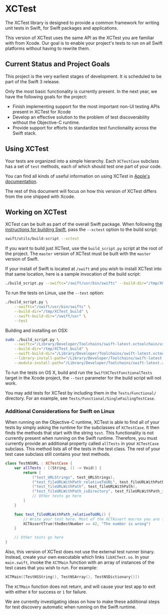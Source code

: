 # XCTest

The XCTest library is designed to provide a common framework for writing unit tests in Swift, for Swift packages and applications.

This version of XCTest uses the same API as the XCTest you are familiar with from Xcode. Our goal is to enable your project's tests to run on all Swift platforms without having to rewrite them.

## Current Status and Project Goals

This project is the very earliest stages of development. It is scheduled to be part of the Swift 3 release.

Only the most basic functionality is currently present. In the next year, we have the following goals for the project:

* Finish implementing support for the most important non-UI testing APIs present in XCTest for Xcode
* Develop an effective solution to the problem of test discoverability without the Objective-C runtime.
* Provide support for efforts to standardize test functionality across the Swift stack.

## Using XCTest

Your tests are organized into a simple hierarchy. Each `XCTestCase` subclass has a set of `test` methods, each of which should test one part of your code.

You can find all kinds of useful information on using XCTest in [Apple's documentation](https://developer.apple.com/library/mac/documentation/DeveloperTools/Conceptual/testing_with_xcode/chapters/03-testing_basics.html).

The rest of this document will focus on how this version of XCTest differs from the one shipped with Xcode.

## Working on XCTest

XCTest can be built as part of the overall Swift package. When following [the instructions for building Swift](http://www.github.com/apple/swift), pass the `--xctest` option to the build script:

```sh
swift/utils/build-script --xctest
```

If you want to build just XCTest, use the `build_script.py` script at the root of the project. The `master` version of XCTest must be built with the `master` version of Swift.

If your install of Swift is located at `/swift` and you wish to install XCTest into that same location, here is a sample invocation of the build script:

```sh
./build_script.py --swiftc="/swift/usr/bin/swiftc" --build-dir="/tmp/XCTest_build" --swift-build-dir="/swift/usr" --library-install-path="/swift/usr/lib/swift/linux" --module-install-path="/swift/usr/lib/swift/linux/x86_64"
```

To run the tests on Linux, use the `--test` option:

```sh
./build_script.py \
    --swiftc="/swift/usr/bin/swiftc" \
    --build-dir="/tmp/XCTest_build" \
    --swift-build-dir="/swift/usr" \
    --test
```

Building and installing on OSX:
```sh
sudo ./build_script.py \
    --swiftc="/Library/Developer/Toolchains/swift-latest.xctoolchain/usr/bin/swiftc" \
    --build-dir="/tmp/XCTest_build" \
    --swift-build-dir="/Library/Developer/Toolchains/swift-latest.xctoolchain/usr" \
    --library-install-path="/Library/Developer/Toolchains/swift-latest.xctoolchain/usr/lib/swift/macosx" \
    --module-install-path="/Library/Developer/Toolchains/swift-latest.xctoolchain/usr/lib/swift/macosx/x86_64"
```

To run the tests on OS X, build and run the `SwiftXCTestFunctionalTests` target in the Xcode project, the `--test` parameter for the build script will not work.

You may add tests for XCTest by including them in the `Tests/Functional/` directory. For an example, see `Tests/Functional/SingleFailingTestCase`.

### Additional Considerations for Swift on Linux

When running on the Objective-C runtime, XCTest is able to find all of your tests by simply asking the runtime for the subclasses of `XCTestCase`. It then finds the methods that start with the string `test`. This functionality is not currently present when running on the Swift runtime. Therefore, you must currently provide an additional property called `allTests` in your `XCTestCase` subclass. This method lists all of the tests in the test class. The rest of your test case subclass still contains your test methods.

```swift
class TestNSURL : XCTestCase {
    var allTests : [(String, () -> Void)] {
        return [
            ("test_URLStrings", test_URLStrings),
            ("test_fileURLWithPath_relativeToURL", test_fileURLWithPath_relativeToURL ),
            ("test_fileURLWithPath", test_fileURLWithPath),
            ("test_fileURLWithPath_isDirectory", test_fileURLWithPath_isDirectory),
            // Other tests go here
        ]
    }

    func test_fileURLWithPath_relativeToURL() {
        // Write your test here. Most of the XCTAssert macros you are familiar with are available.
        XCTAssertTrue(theBestNumber == 42, "The number is wrong")
    }

    // Other tests go here
}
```

Also, this version of XCTest does not use the external test runner binary. Instead, create your own executable which links `libXCTest.so`. In your `main.swift`, invoke the `XCTMain` function with an array of instances of the test cases that you wish to run. For example:

```swift
XCTMain([TestNSString(), TestNSArray(), TestNSDictionary()])
```

The `XCTMain` function does not return, and will cause your test app to exit with either `0` for success or `1` for failure.

We are currently investigating ideas on how to make these additional steps for test discovery automatic when running on the Swift runtime.
